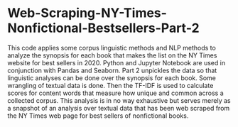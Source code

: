 # Web-Scraping-NY-Times-Nonfictional-Bestsellers-Part-2
This code applies some corpus linguistic methods and NLP methods to analyze the synopsis for each book that makes the list on the NY Times website for best sellers in 2020. Python and Jupyter Notebook are used in conjunction with Pandas and Seaborn. Part 2 unpickles the data so that linguistic analyses can be done over the synopsis for each book. Some wrangling of textual data is done. Then the TF-IDF is used to calculate scores for content words that measure how unique and common across a collected corpus. This analysis is in no way exhaustive but serves merely as a snapshot of an analysis over textual data that has been web scraped from the NY Times web page for best sellers of nonfictional books.
